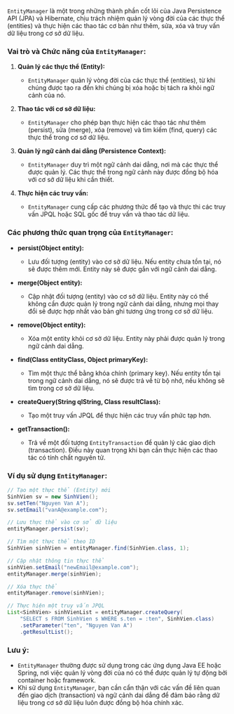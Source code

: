 `EntityManager` là một trong những thành phần cốt lõi của Java Persistence API (JPA) và Hibernate, chịu trách nhiệm quản lý vòng đời của các thực thể (entities) và thực hiện các thao tác cơ bản như thêm, sửa, xóa và truy vấn dữ liệu trong cơ sở dữ liệu.

### Vai trò và Chức năng của `EntityManager`:

1. **Quản lý các thực thể (Entity):**
    - `EntityManager` quản lý vòng đời của các thực thể (entities), từ khi chúng được tạo ra đến khi chúng bị xóa hoặc bị tách ra khỏi ngữ cảnh của nó.

2. **Thao tác với cơ sở dữ liệu:**
    - `EntityManager` cho phép bạn thực hiện các thao tác như thêm (persist), sửa (merge), xóa (remove) và tìm kiếm (find, query) các thực thể trong cơ sở dữ liệu.

3. **Quản lý ngữ cảnh dai dẳng (Persistence Context):**
    - `EntityManager` duy trì một ngữ cảnh dai dẳng, nơi mà các thực thể được quản lý. Các thực thể trong ngữ cảnh này được đồng bộ hóa với cơ sở dữ liệu khi cần thiết.

4. **Thực hiện các truy vấn:**
    - `EntityManager` cung cấp các phương thức để tạo và thực thi các truy vấn JPQL hoặc SQL gốc để truy vấn và thao tác dữ liệu.

### Các phương thức quan trọng của `EntityManager`:

- **persist(Object entity):**
    - Lưu đối tượng (entity) vào cơ sở dữ liệu. Nếu entity chưa tồn tại, nó sẽ được thêm mới. Entity này sẽ được gắn với ngữ cảnh dai dẳng.

- **merge(Object entity):**
    - Cập nhật đối tượng (entity) vào cơ sở dữ liệu. Entity này có thể không cần được quản lý trong ngữ cảnh dai dẳng, nhưng mọi thay đổi sẽ được hợp nhất vào bản ghi tương ứng trong cơ sở dữ liệu.

- **remove(Object entity):**
    - Xóa một entity khỏi cơ sở dữ liệu. Entity này phải được quản lý trong ngữ cảnh dai dẳng.

- **find(Class<T> entityClass, Object primaryKey):**
    - Tìm một thực thể bằng khóa chính (primary key). Nếu entity tồn tại trong ngữ cảnh dai dẳng, nó sẽ được trả về từ bộ nhớ, nếu không sẽ tìm trong cơ sở dữ liệu.

- **createQuery(String qlString, Class<T> resultClass):**
    - Tạo một truy vấn JPQL để thực hiện các truy vấn phức tạp hơn.

- **getTransaction():**
    - Trả về một đối tượng `EntityTransaction` để quản lý các giao dịch (transaction). Điều này quan trọng khi bạn cần thực hiện các thao tác có tính chất nguyên tử.

### Ví dụ sử dụng `EntityManager`:

```java
// Tạo một thực thể (Entity) mới
SinhVien sv = new SinhVien();
sv.setTen("Nguyen Van A");
sv.setEmail("vanA@example.com");

// Lưu thực thể vào cơ sở dữ liệu
entityManager.persist(sv);

// Tìm một thực thể theo ID
SinhVien sinhVien = entityManager.find(SinhVien.class, 1);

// Cập nhật thông tin thực thể
sinhVien.setEmail("newEmail@example.com");
entityManager.merge(sinhVien);

// Xóa thực thể
entityManager.remove(sinhVien);

// Thực hiện một truy vấn JPQL
List<SinhVien> sinhVienList = entityManager.createQuery(
    "SELECT s FROM SinhVien s WHERE s.ten = :ten", SinhVien.class)
    .setParameter("ten", "Nguyen Van A")
    .getResultList();
```

### Lưu ý:

- `EntityManager` thường được sử dụng trong các ứng dụng Java EE hoặc Spring, nơi việc quản lý vòng đời của nó có thể được quản lý tự động bởi container hoặc framework.
- Khi sử dụng `EntityManager`, bạn cần cẩn thận với các vấn đề liên quan đến giao dịch (transaction) và ngữ cảnh dai dẳng để đảm bảo rằng dữ liệu trong cơ sở dữ liệu luôn được đồng bộ hóa chính xác.